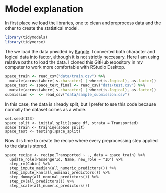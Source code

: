 # Model explanation

In first place we load the libraries, one to clean and preprocess data and the other to create the statistical model.
```r
library(tidymodels)
library(tidyverse)
```

The we load the data provided by [Kaggle](https://www.kaggle.com/competitions/spaceship-titanic/data). I converted both character and logical data into factor, although it is not strictly neccesary. Here I am using relative paths to load the data. I cloned this GitHub repository in my computer to work more comfortable with RStudio Desktop.
```ruby
space_train <- read_csv("data/train.csv") %>% 
  mutate(across(where(is.character) | where(is.logical), as.factor))
space_test <- space_test_final <- read_csv("data/test.csv") %>% 
  mutate(across(where(is.character) | where(is.logical), as.factor))
submission <-  <- read_csv("data/sample_submission.csv")
```

In this case, the data is already split, but I prefer to use this code because normally the dataset comes as a whole.
```
set.seed(123)
space_split <- initial_split(space_df, strata = Transported)
space_train <- training(space_split)
space_test <- testing(space_split)
```

Now it is time to create the recipe where every preprocessing step applied to the data is stored.
```
space_recipe <- recipe(Transported ~ ., data = space_train) %>% 
  update_role(PassengerId, Name, new_role = "ID") %>% 
  step_rm(Cabin) %>% 
  step_impute_median(all_numeric_predictors()) %>% 
  step_impute_knn(all_nominal_predictors()) %>% 
  step_dummy(all_nominal_predictors()) %>% 
  step_zv(all_predictors()) %>% 
  step_scale(all_numeric_predictors())
```
